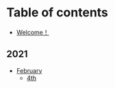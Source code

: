 # Table of contents

* [Welcome！](README.md)

## 2021

* [February](2021/february/README.md)
  * [4th](2021/february/4th.md)

